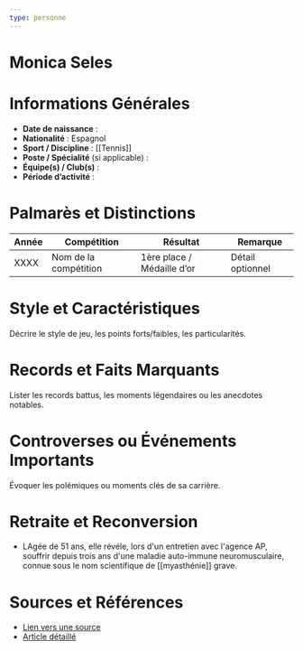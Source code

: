 ```yaml
---
type: personne
---
```


# Monica Seles

# Informations Générales
- **Date de naissance** :  
- **Nationalité** :  Espagnol
- **Sport / Discipline** :  [[Tennis]]
- **Poste / Spécialité** (si applicable) :  
- **Équipe(s) / Club(s)** :  
- **Période d’activité** :  

# Palmarès et Distinctions
| Année | Compétition           | Résultat                   | Remarque         |
| ----- | --------------------- | -------------------------- | ---------------- |
| XXXX  | Nom de la compétition | 1ère place / Médaille d’or | Détail optionnel |

# Style et Caractéristiques
Décrire le style de jeu, les points forts/faibles, les particularités.

# Records et Faits Marquants
Lister les records battus, les moments légendaires ou les anecdotes notables.

# Controverses ou Événements Importants
Évoquer les polémiques ou moments clés de sa carrière.

# Retraite et Reconversion
- LAgée de 51 ans, elle révéle, lors d'un entretien avec l'agence AP, souffrir depuis trois ans d'une maladie auto-immune neuromusculaire, connue sous le nom scientifique de [[myasthénie]] grave.

# Sources et Références
- [Lien vers une source](#)
- [Article détaillé](#)
